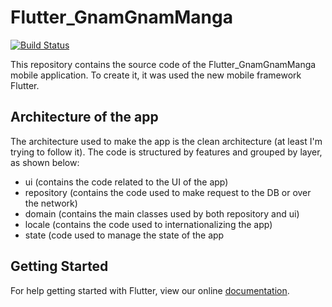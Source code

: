 # Flutter_GnamGnamManga

[![Build Status](https://travis-ci.org/devilmac/flutter_gnamgnammanga.svg?branch=develop)](https://travis-ci.org/devilmac/flutter_gnamgnammanga)

This repository contains the source code of the Flutter_GnamGnamManga mobile application. To create it, it was used the new mobile framework Flutter.

## Architecture of the app

The architecture used to make the app is the clean architecture (at least I'm trying to follow it). The code is structured by features and grouped by layer, as shown below:

- ui (contains the code related to the UI of the app)
- repository (contains the code used to make request to the DB or over the network)
- domain (contains the main classes used by both repository and ui)
- locale (contains the code used to internationalizing the app)
- state (code used to manage the state of the app

## Getting Started

For help getting started with Flutter, view our online
[documentation](https://flutter.io/).
